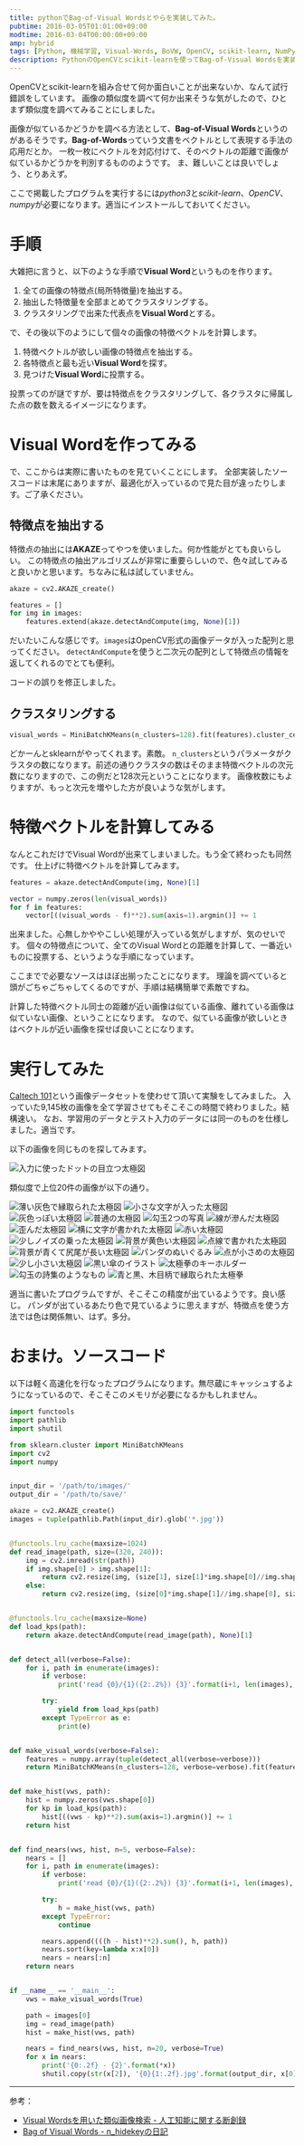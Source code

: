 ```yaml
---
title: pythonでBag-of-Visual Wordsとやらを実装してみた。
pubtime: 2016-03-05T01:01:00+09:00
modtime: 2016-03-04T00:00:00+09:00
amp: hybrid
tags: [Python, 機械学習, Visual-Words, BoVW, OpenCV, scikit-learn, NumPy]
description: PythonのOpenCVとscikit-learnを使ってBag-of-Visual Wordsを実装して、類似している画像を検索するプログラムを作ってみました。
---
```


OpenCVとscikit-learnを組み合せて何か面白いことが出来ないか、なんて試行錯誤をしています。
画像の類似度を調べて何か出来そうな気がしたので、ひとまず類似度を調べてみることにしました。

画像が似ているかどうかを調べる方法として、**Bag-of-Visual Words**というのがあるそうです。**Bag-of-Words**っていう文書をベクトルとして表現する手法の応用だとか。
一枚一枚にベクトルを対応付けて、そのベクトルの距離で画像が似ているかどうかを判別するもののようです。
ま、難しいことは良いでしょう、とりあえず。

ここで掲載したプログラムを実行するには*python3*と*scikit-learn*、*OpenCV*、*numpy*が必要になります。適当にインストールしておいてください。

# 手順
大雑把に言うと、以下のような手順で**Visual Word**というものを作ります。

1. 全ての画像の特徴点(局所特徴量)を抽出する。
2. 抽出した特徴量を全部まとめてクラスタリングする。
3. クラスタリングで出来た代表点を**Visual Word**とする。

で、その後以下のようにして個々の画像の特徴ベクトルを計算します。

1. 特徴ベクトルが欲しい画像の特徴点を抽出する。
2. 各特徴点と最も近い**Visual Word**を探す。
3. 見つけた**Visual Word**に投票する。

投票ってのが謎ですが、要は特徴点をクラスタリングして、各クラスタに帰属した点の数を数えるイメージになります。

# Visual Wordを作ってみる
で、ここからは実際に書いたものを見ていくことにします。
全部実装したソースコードは末尾にありますが、最適化が入っているので見た目が違ったりします。ご了承ください。

## 特徴点を抽出する
特徴点の抽出には**AKAZE**ってやつを使いました。何か性能がとても良いらしい。
この特徴点の抽出アルゴリズムが非常に重要らしいので、色々試してみると良いかと思います。ちなみに私は試していません。

``` python
akaze = cv2.AKAZE_create()

features = []
for img in images:
    features.extend(akaze.detectAndCompute(img, None)[1])
```
だいたいこんな感じです。`images`はOpenCV形式の画像データが入った配列と思ってください。
`detectAndCompute`を使うと二次元の配列として特徴点の情報を返してくれるのでとても便利。

<PS date="2016-03-04" level={3}>

コードの誤りを修正しました。

</PS>

## クラスタリングする
``` python
visual_words = MiniBatchKMeans(n_clusters=128).fit(features).cluster_centers_
```
どかーんとsklearnがやってくれます。素敵。
`n_clusters`というパラメータがクラスタの数になります。前述の通りクラスタの数はそのまま特徴ベクトルの次元数になりますので、この例だと128次元ということになります。
画像枚数にもよりますが、もっと次元を増やした方が良いような気がします。

# 特徴ベクトルを計算してみる
なんとこれだけでVisual Wordが出来てしまいました。もう全て終わったも同然です。
仕上げに特徴ベクトルを計算してみます。

``` python
features = akaze.detectAndCompute(img, None)[1]

vector = numpy.zeros(len(visual_words))
for f in features:
    vector[((visual_words - f)**2).sum(axis=1).argmin()] += 1
```
出来ました。心無しかややこしい処理が入っている気がしますが、気のせいです。
個々の特徴点について、全てのVisual Wordとの距離を計算して、一番近いものに投票する、というような手順になっています。

ここまでで必要なソースはほぼ出揃ったことになります。
理論を調べていると頭がごちゃごちゃしてくるのですが、手順は結構簡単で素敵ですね。

計算した特徴ベクトル同士の距離が近い画像は似ている画像、離れている画像は似ていない画像、ということになります。
なので、似ている画像が欲しいときはベクトルが近い画像を探せば良いことになります。

# 実行してみた
[Caltech 101](http://www.vision.caltech.edu/Image_Datasets/Caltech101/Caltech101.html)という画像データセットを使わせて頂いて実験をしてみました。
入っていた9,145枚の画像を全て学習させてもそこそこの時間で終わりました。結構速い。
なお、学習用のデータとテスト入力のデータには同一のものを仕様しました。適当です。

以下の画像を同じものを探してみます。

![入力に使ったドットの目立つ太極図](/blog/2016/03/visualwords-input.jpg "300x297")

類似度で上位20件の画像が以下の通り。

![薄い灰色で縁取られた太極図](/blog/2016/03/visualwords-output1.jpg "150x150")
![小さな文字が入った太極図](/blog/2016/03/visualwords-output2.jpg "132x150")
![灰色っぽい太極図](/blog/2016/03/visualwords-output3.jpg "150x147")
![普通の太極図](/blog/2016/03/visualwords-output4.jpg "150x147")
![勾玉2つの写真](/blog/2016/03/visualwords-output5.jpg "150x139")
![線が滲んだ太極図](/blog/2016/03/visualwords-output6.jpg "150x148")
![歪んだ太極図](/blog/2016/03/visualwords-output7.jpg "150x150")
![横に文字が書かれた太極図](/blog/2016/03/visualwords-output8.jpg "130x150")
![赤い太極図](/blog/2016/03/visualwords-output9.jpg "150x147")
![少しノイズの乗った太極図](/blog/2016/03/visualwords-output10.jpg "150x131")
![背景が黄色い太極図](/blog/2016/03/visualwords-output11.jpg "150x145")
![点線で書かれた太極図](/blog/2016/03/visualwords-output12.jpg "150x149")
![背景が青くて尻尾が長い太極図](/blog/2016/03/visualwords-output13.jpg "150x150")
![パンダのぬいぐるみ](/blog/2016/03/visualwords-output14.jpg "150x150")
![点が小さめの太極図](/blog/2016/03/visualwords-output15.jpg "150x150")
![少し小さい太極図](/blog/2016/03/visualwords-output16.jpg "150x136")
![黒い傘のイラスト](/blog/2016/03/visualwords-output17.jpg "150x131")
![太極拳のキーホルダー](/blog/2016/03/visualwords-output18.jpg "150x100")
![勾玉の詩集のようなもの](/blog/2016/03/visualwords-output19.jpg "150x150")
![青と黒、木目柄で縁取られた太極拳](/blog/2016/03/visualwords-output20.jpg "147x150")

適当に書いたプログラムですが、そこそこの精度が出ているようです。良い感じ。
パンダが出ているあたり色で見ているように思えますが、特徴点を使う方法では色は関係無い、はず。多分。

# おまけ。ソースコード
以下は軽く高速化を行なったプログラムになります。無尽蔵にキャッシュするようになっているので、そこそこのメモリが必要になるかもしれません。

``` python
import functools
import pathlib
import shutil

from sklearn.cluster import MiniBatchKMeans
import cv2
import numpy


input_dir = '/path/to/images/'
output_dir = '/path/to/save/'

akaze = cv2.AKAZE_create()
images = tuple(pathlib.Path(input_dir).glob('*.jpg'))


@functools.lru_cache(maxsize=1024)
def read_image(path, size=(320, 240)):
    img = cv2.imread(str(path))
    if img.shape[0] > img.shape[1]:
        return cv2.resize(img, (size[1], size[1]*img.shape[0]//img.shape[1]))
    else:
        return cv2.resize(img, (size[0]*img.shape[1]//img.shape[0], size[0]))


@functools.lru_cache(maxsize=None)
def load_kps(path):
    return akaze.detectAndCompute(read_image(path), None)[1]


def detect_all(verbose=False):
    for i, path in enumerate(images):
        if verbose:
            print('read {0}/{1}({2:.2%}) {3}'.format(i+1, len(images), (i+1)/len(images), path))

        try:
            yield from load_kps(path)
        except TypeError as e:
            print(e)


def make_visual_words(verbose=False):
    features = numpy.array(tuple(detect_all(verbose=verbose)))
    return MiniBatchKMeans(n_clusters=128, verbose=verbose).fit(features).cluster_centers_


def make_hist(vws, path):
    hist = numpy.zeros(vws.shape[0])
    for kp in load_kps(path):
        hist[((vws - kp)**2).sum(axis=1).argmin()] += 1
    return hist


def find_nears(vws, hist, n=5, verbose=False):
    nears = []
    for i, path in enumerate(images):
        if verbose:
            print('read {0}/{1}({2:.2%}) {3}'.format(i+1, len(images), (i+1)/len(images), path))

        try:
            h = make_hist(vws, path)
        except TypeError:
            continue

        nears.append((((h - hist)**2).sum(), h, path))
        nears.sort(key=lambda x:x[0])
        nears = nears[:n]
    return nears


if __name__ == '__main__':
    vws = make_visual_words(True)

    path = images[0]
    img = read_image(path)
    hist = make_hist(vws, path)

    nears = find_nears(vws, hist, n=20, verbose=True)
    for x in nears:
        print('{0:.2f} - {2}'.format(*x))
        shutil.copy(str(x[2]), '{0}{1:.2f}.jpg'.format(output_dir, x[0]))
```

---

参考：
- [Visual Wordsを用いた類似画像検索 - 人工知能に関する断創録](http://aidiary.hatenablog.com/entry/20100227/1267277731)
- [Bag of Visual Words - n_hidekeyの日記](http://d.hatena.ne.jp/n_hidekey/20111120/1321803326)
